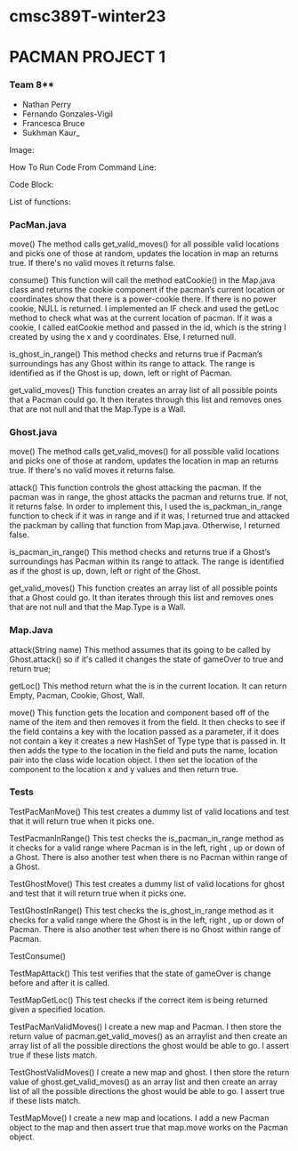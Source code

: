# cmsc389T-winter23

# PACMAN PROJECT 1

### Team 8** 

* Nathan Perry
* Fernando Gonzales-Vigil
* Francesca Bruce
* Sukhman Kaur_

Image: 

How To Run Code From Command Line:


Code Block:


List of functions: 

### **PacMan.java** 

move()
The method calls get_valid_moves() for all possible valid locations and picks one of those  at 
random, updates the location in map an returns true. If there's no valid moves it returns false.

consume()
This function will call the method eatCookie() in the Map.java class and returns the cookie component 
if the pacman’s current location or coordinates show that there is a power-cookie there. 
If there is no power cookie, NULL is returned. I implemented an IF check and used the getLoc method 
to check what was at the current location of pacman. If it was a cookie, I called eatCookie method 
and passed in the id, which is the string I created by using the x and y coordinates. 
Else, I returned null.

is_ghost_in_range()
This method checks and returns true if Pacman’s surroundings has any Ghost within its range to attack. The range is identified as if the Ghost is up, down, left or right of Pacman.

get_valid_moves()
This function creates an array list of all possible points that a Pacman could go. It then iterates through this list and removes ones that are not null and that the Map.Type is a Wall.

### **Ghost.java**

move()
The method calls get_valid_moves() for all possible valid locations and picks one of those  at
random, updates the location in map an returns true. If there's no valid moves it returns false.

attack()
This function controls the ghost attacking the pacman. If the pacman was in range, the ghost attacks the pacman and returns true. If not, it returns false. In order to implement this, I used the is_packman_in_range function to check if it was in range and if it was, I returned true and attacked the packman by calling that function from Map.java. Otherwise, I returned false.

is_pacman_in_range()
This method checks and returns true if a Ghost’s surroundings has Pacman within its range to attack. The range is identified as if the ghost is up, down, left or right of the Ghost.

get_valid_moves()
This function creates an array list of all possible points that a Ghost could go. It than iterates through this list and removes ones that are not null and that the Map.Type is a Wall.

### **Map.Java**

attack(String name)
This method assumes that its going to be called by Ghost.attack() so if it's called it changes the state of gameOver to true and return true;

getLoc()
This method return what the is in the current location. It can return Empty, Pacman, Cookie, Ghost, Wall.

move()
This function gets the location and component based off of the name of the item and then removes it from the field. It then checks to see if the field contains a key with the location passed as a parameter, if it does not contain a key it creates a new HashSet of Type type that is passed in. It then adds the type to the location in the field and puts the name, location pair into the class wide location object. I then set the location of the component to the location x and y values and then return true.


### **Tests**

TestPacManMove()
This test creates a dummy list of valid locations and test that it will return true when it picks one.

TestPacmanInRange()
This test checks the is_pacman_in_range method as it checks for a valid range where Pacman is in the left, right , up or down of a Ghost. There is also another test when there is no Pacman within range of a Ghost.

TestGhostMove()
This test creates a dummy list of valid locations for ghost and test that it will return true when it picks one.

TestGhostInRange()
This test checks the is_ghost_in_range method as it checks for a valid range where the Ghost is in the left, right , up or down of Pacman. There is also another test when there is no Ghost within range of Pacman.

TestConsume()

TestMapAttack()
This test verifies that the state of gameOver is change before and after it is called.

TestMapGetLoc()
This test checks if the correct  item is being returned given a specified location. 


TestPacManValidMoves()
I create a new map and Pacman. I then store the return value of pacman.get_valid_moves() as an arraylist and then create an array list of all the possible directions the ghost would be able to go. I assert true if these lists match.

TestGhostValidMoves()
I create a new map and ghost. I then store the return value of ghost.get_valid_moves() as an array list and then create an array list of all the possible directions the ghost would be able to go. I assert true if these lists match.

TestMapMove()
I create a new map and locations. I add a new Pacman object to the map and then assert true that map.move works on the Pacman object.


